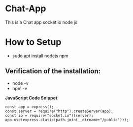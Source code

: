 # Chat-App
This is a Chat app socket io node js

# How to Setup
- sudo apt install nodejs npm

## Verification of the installation:
  - node -v
  - npm -v

**JavaScript Code Snippet**:
  ```
  const app = express();
  const server = require("http").createServer(app);
  const io = require("socket.io")(server);
  app.use(express.static(path.join(__dirname+"/public")));
  ``` 

